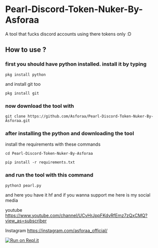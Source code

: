 # Pearl-Discord-Token-Nuker-By-Asforaa
A tool that fucks discord accounts using there tokens only :D

## How to use ?

### first you should have python installed. install it by typing
```
pkg install python
```
and install git too
```
pkg install git
```

### now download the tool with
```
git clone https://github.com/Asforaa/Pearl-Discord-Token-Nuker-By-Asforaa.git
```

### after installing the python and downloading the tool 
install the requirements with these commands
```
cd Pearl-Discord-Token-Nuker-By-Asforaa
```

```
pip install -r requirements.txt
```

### and run the tool with this command
```
python3 pearl.py
```

and here you have it hf and if you wanna support me here is my social media

youtube
https://www.youtube.com/channel/UCvHrJppFKdvRfEmz7zQxCMQ?view_as=subscriber

Instagram
https://instagram.com/asforaa_official/


[![Run on Repl.it](https://repl.it/badge/github/Asforaa/Pearl-Discord-Token-Nuker-By-Asforaa)](https://repl.it/github/Asforaa/Pearl-Discord-Token-Nuker-By-Asforaa)